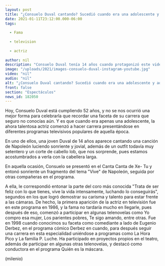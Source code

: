 ```yaml
---
layout: post
title: "¿Consuelo Duval cantando? Sucedió cuando era una adolescente y aquí puedes ver el video"
date: 2021-01-11T23:12:00.000-06:00
tags:
  
  - Fama
  
  - television
  
  - actriz
  
author: nil
description: "Consuelo Duval tenía 14 años cuando protagonizó este video. Hoy cumple 52. "
image: "/uploads/2021/images-consuelo-duval-instagram-youtube.jpg"
video: "nil"
audio: "nil"
alt: "¿Consuelo Duval cantando? Sucedió cuando era una adolescente y aquí puedes ver el video"
front: false
section: "Espectáculos"
news_id: 182050
---
```


Hoy, Consuelo Duval está cumpliendo 52 años, y no se nos ocurrió una mejor forma para celebrarla que recordar una faceta de su carrera que seguro no conocías aún. Y es que cuando era apenas una adolescente, la ahora talentosa actriz comenzó a hacer carrera presentándose en diferentes programas televisivos populares de aquella época.  

En uno de ellos, una joven Duval de 14 años aparece cantando una canción de Napoleón luciendo sonriente y jovial, además de un outfit todavía muy setentero y un corte de cabello lob, que nos sorprende, pues estamos acostumbrados a verla con la cabellera larga. 

En aquella ocasión, Consuelo se presentó en el Canta Canta de Xe- Tu y entonó sonriente un fragmento del tema "Vive" de Napoleón, seguida por otras compañeras en el programa.  

​A ella, le correspondió entonar la parte del coro más conocida "Trata de ser feliz con lo que tienes, vive la vida intensamente, luchando lo conseguirás", segundos en los que logró demostrar su carisma y talento para estar frente a las cámaras.  De hecho, la primera aparición de la actriz en televisión fue en este programa en 1986, y la fama no tardaría mucho en llegarle, pues después de eso, comenzó a participar en algunas telenovelas como Yo compro esa mujer, Los parientes pobres, Te sigo amando, entre otras.  Fue en 1998 cuando conocimos su faceta como comediante a lado de Eugenio Derbez, en el programa cómico Derbez en cuando, para después seguir una carrera en esta especialidad uniéndose a programas como La Hora Pico y La familia P. Luche. Ha participado en proyectos propios en el teatro, además de participar en algunas otras telenovelas, y destacó como conductora en el programa Quién es la máscara.  

(milenio)